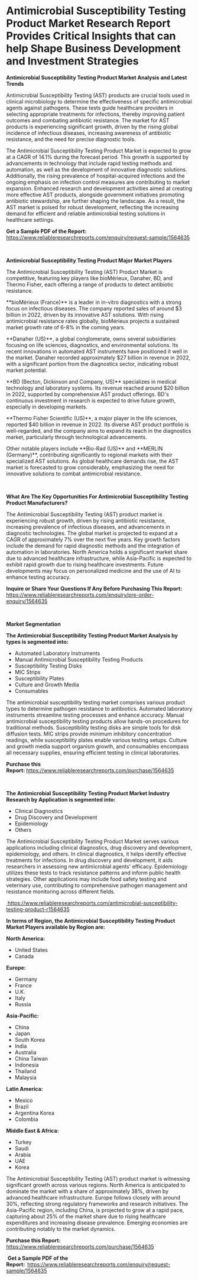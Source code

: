 <p><h1>Antimicrobial Susceptibility Testing Product Market Research Report Provides Critical Insights that can help Shape Business Development and Investment Strategies</h1></p><p><strong>Antimicrobial Susceptibility Testing Product Market Analysis and Latest Trends</strong></p>
<p><p>Antimicrobial Susceptibility Testing (AST) products are crucial tools used in clinical microbiology to determine the effectiveness of specific antimicrobial agents against pathogens. These tests guide healthcare providers in selecting appropriate treatments for infections, thereby improving patient outcomes and combating antibiotic resistance. The market for AST products is experiencing significant growth, driven by the rising global incidence of infectious diseases, increasing awareness of antibiotic resistance, and the need for precise diagnostic tools.</p><p>The Antimicrobial Susceptibility Testing Product Market is expected to grow at a CAGR of 14.1% during the forecast period. This growth is supported by advancements in technology that include rapid testing methods and automation, as well as the development of innovative diagnostic solutions. Additionally, the rising prevalence of hospital-acquired infections and the ongoing emphasis on infection control measures are contributing to market expansion. Enhanced research and development activities aimed at creating more effective AST products, alongside government initiatives promoting antibiotic stewardship, are further shaping the landscape. As a result, the AST market is poised for robust development, reflecting the increasing demand for efficient and reliable antimicrobial testing solutions in healthcare settings.</p></p>
<p><strong>Get a Sample PDF of the Report:&nbsp;</strong> <a href="https://www.reliableresearchreports.com/enquiry/request-sample/1564635?utm_campaign=2809&utm_medium=2&utm_source=Github&utm_content=ia&utm_term=14042025&utm_id=antimicrobial-susceptibility-testing-product">https://www.reliableresearchreports.com/enquiry/request-sample/1564635</a></p>
<p>&nbsp;</p>
<p><strong>Antimicrobial Susceptibility Testing Product Major Market Players</strong></p>
<p><p>The Antimicrobial Susceptibility Testing (AST) Product Market is competitive, featuring key players like bioMérieux, Danaher, BD, and Thermo Fisher, each offering a range of products to detect antibiotic resistance.</p><p>**bioMérieux (France)** is a leader in in-vitro diagnostics with a strong focus on infectious diseases. The company reported sales of around $3 billion in 2022, driven by its innovative AST solutions. With rising antimicrobial resistance rates globally, bioMérieux projects a sustained market growth rate of 6-8% in the coming years.</p><p>**Danaher (US)**, a global conglomerate, owns several subsidiaries focusing on life sciences, diagnostics, and environmental solutions. Its recent innovations in automated AST instruments have positioned it well in the market. Danaher recorded approximately $27 billion in revenue in 2022, with a significant portion from the diagnostics sector, indicating robust market potential.</p><p>**BD (Becton, Dickinson and Company, US)** specializes in medical technology and laboratory systems. Its revenue reached around $20 billion in 2022, supported by comprehensive AST product offerings. BD's continuous investment in research is expected to drive future growth, especially in developing markets.</p><p>**Thermo Fisher Scientific (US)**, a major player in the life sciences, reported $40 billion in revenue in 2022. Its diverse AST product portfolio is well-regarded, and the company aims to expand its reach in the diagnostics market, particularly through technological advancements.</p><p>Other notable players include **Bio-Rad (US)** and **MERLIN (Germany)**, contributing significantly to regional markets with their specialized AST solutions. As global healthcare demands rise, the AST market is forecasted to grow considerably, emphasizing the need for innovative solutions to combat antimicrobial resistance.</p></p>
<p>&nbsp;</p>
<p><strong>What Are The Key Opportunities For Antimicrobial Susceptibility Testing Product Manufacturers?</strong></p>
<p><p>The Antimicrobial Susceptibility Testing (AST) product market is experiencing robust growth, driven by rising antibiotic resistance, increasing prevalence of infectious diseases, and advancements in diagnostic technologies. The global market is projected to expand at a CAGR of approximately 7% over the next five years. Key growth factors include the demand for rapid diagnostic methods and the integration of automation in laboratories. North America holds a significant market share due to advanced healthcare infrastructure, while Asia-Pacific is expected to exhibit rapid growth due to rising healthcare investments. Future developments may focus on personalized medicine and the use of AI to enhance testing accuracy.</p></p>
<p><strong>Inquire or Share Your Questions If Any Before Purchasing This Report:</strong> <a href="https://www.reliableresearchreports.com/enquiry/pre-order-enquiry/1564635?utm_campaign=2809&utm_medium=2&utm_source=Github&utm_content=ia&utm_term=14042025&utm_id=antimicrobial-susceptibility-testing-product">https://www.reliableresearchreports.com/enquiry/pre-order-enquiry/1564635</a></p>
<p>&nbsp;</p>
<p><strong>Market Segmentation</strong></p>
<p><strong>The Antimicrobial Susceptibility Testing Product Market Analysis by types is segmented into:</strong></p>
<p><ul><li>Automated Laboratory Instruments</li><li>Manual Antimicrobial Susceptibility Testing Products</li><li>Susceptibility Testing Disks</li><li>MIC Strips</li><li>Susceptibility Plates</li><li>Culture and Growth Media</li><li>Consumables</li></ul></p>
<p><p>The antimicrobial susceptibility testing market comprises various product types to determine pathogen resistance to antibiotics. Automated laboratory instruments streamline testing processes and enhance accuracy. Manual antimicrobial susceptibility testing products allow hands-on procedures for traditional methods. Susceptibility testing disks are simple tools for disk diffusion tests. MIC strips provide minimum inhibitory concentration readings, while susceptibility plates enable various testing setups. Culture and growth media support organism growth, and consumables encompass all necessary supplies, ensuring efficient testing in clinical laboratories.</p></p>
<p><strong>Purchase this Report:&nbsp;</strong><a href="https://www.reliableresearchreports.com/purchase/1564635?utm_campaign=2809&utm_medium=2&utm_source=Github&utm_content=ia&utm_term=14042025&utm_id=antimicrobial-susceptibility-testing-product">https://www.reliableresearchreports.com/purchase/1564635</a></p>
<p>&nbsp;</p>
<p><strong>The Antimicrobial Susceptibility Testing Product Market Industry Research by Application is segmented into:</strong></p>
<p><ul><li>Clinical Diagnostics</li><li>Drug Discovery and Development</li><li>Epidemiology</li><li>Others</li></ul></p>
<p><p>The Antimicrobial Susceptibility Testing Product Market serves various applications including clinical diagnostics, drug discovery and development, epidemiology, and others. In clinical diagnostics, it helps identify effective treatments for infections. In drug discovery and development, it aids researchers in assessing new antimicrobial agents' efficacy. Epidemiology utilizes these tests to track resistance patterns and inform public health strategies. Other applications may include food safety testing and veterinary use, contributing to comprehensive pathogen management and resistance monitoring across different fields.</p></p>
<p><a href="https://www.reliableresearchreports.com/antimicrobial-susceptibility-testing-product-r1564635?utm_campaign=2809&utm_medium=2&utm_source=Github&utm_content=ia&utm_term=14042025&utm_id=antimicrobial-susceptibility-testing-product">&nbsp;https://www.reliableresearchreports.com/antimicrobial-susceptibility-testing-product-r1564635</a></p>
<p><strong>In terms of Region, the Antimicrobial Susceptibility Testing Product Market Players available by Region are:</strong></p>
<p>
    <p> <strong> North America: </strong>
        <ul>
            <li>United States</li>
            <li>Canada</li>
        </ul>
        </p> 
    <p> <strong> Europe: </strong>
        <ul>
            <li>Germany</li>
            <li>France</li>
            <li>U.K.</li>
            <li>Italy</li>
            <li>Russia</li>
        </ul>
        </p> 
    <p> <strong> Asia-Pacific: </strong>
        <ul>
            <li>China</li>
            <li>Japan</li>
            <li>South Korea</li>
            <li>India</li>
            <li>Australia</li>
            <li>China Taiwan</li>
            <li>Indonesia</li>
            <li>Thailand</li>
            <li>Malaysia</li>
        </ul>
        </p> 
    <p> <strong> Latin America: </strong>
        <ul>
            <li>Mexico</li>
            <li>Brazil</li>
            <li>Argentina Korea</li>
            <li>Colombia</li>
        </ul>
        </p> 
    <p> <strong> Middle East & Africa: </strong>
        <ul>
            <li>Turkey</li>
            <li>Saudi</li>
            <li>Arabia</li>
            <li>UAE</li>
            <li>Korea</li>
        </ul>
    </p>
    </p>
<p><p>The Antimicrobial Susceptibility Testing (AST) product market is witnessing significant growth across various regions. North America is anticipated to dominate the market with a share of approximately 38%, driven by advanced healthcare infrastructure. Europe follows closely with around 30%, reflecting strong regulatory frameworks and research initiatives. The Asia-Pacific region, including China, is projected to grow at a rapid pace, capturing about 25% of the market share due to rising healthcare expenditures and increasing disease prevalence. Emerging economies are contributing notably to the market dynamics.</p></p>
<p><strong>Purchase this Report: </strong><a href="https://www.reliableresearchreports.com/purchase/1564635?utm_campaign=2809&utm_medium=2&utm_source=Github&utm_content=ia&utm_term=14042025&utm_id=antimicrobial-susceptibility-testing-product">https://www.reliableresearchreports.com/purchase/1564635</a></p>
<p>&nbsp;<strong>Get a Sample PDF of the Report:&nbsp;&nbsp;</strong><a href="https://www.reliableresearchreports.com/enquiry/request-sample/1564635?utm_campaign=2809&utm_medium=2&utm_source=Github&utm_content=ia&utm_term=14042025&utm_id=antimicrobial-susceptibility-testing-product">https://www.reliableresearchreports.com/enquiry/request-sample/1564635</a></p>
<p><strong></strong></p>
<p><p></p><p></p><p></p></p>